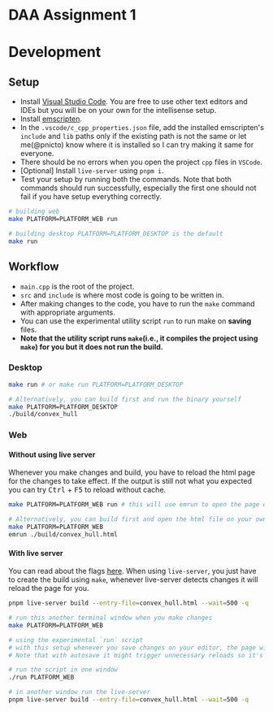 # DAA Assignment 1

# Development

## Setup

-   Install [Visual Studio Code](https://code.visualstudio.com/). You are free to use other text editors and IDEs but you will be on your own for the intellisense setup.
-   Install [emscripten](https://emscripten.org/docs/getting_started/downloads.html).
-   In the `.vscode/c_cpp_properties.json` file, add the installed emscripten's `include` and `lib` paths only if the existing path is not the same or let me(@pnicto) know where it is installed so I can try making it same for everyone.
-   There should be no errors when you open the project `cpp` files in `VSCode`.
-   [Optional] Install `live-server` using `pnpm i`.
-   Test your setup by running both the commands. Note that both commands should run successfully, especially the first one should not fail if you have setup everything correctly.

```bash
# building web
make PLATFORM=PLATFORM_WEB run

# building desktop PLATFORM=PLATFORM_DESKTOP is the default
make run
```

## Workflow

-   `main.cpp` is the root of the project.
-   `src` and `include` is where most code is going to be written in.
-   After making changes to the code, you have to run the `make` command with appropriate arguments.
-   You can use the experimental utility script `run` to run make on **saving** files.
-   **Note that the utility script runs `make`(i.e., it compiles the project using `make`) for you but it does not run the build.**

### Desktop

```bash
make run # or make run PLATFORM=PLATFORM_DESKTOP

# Alternatively, you can build first and run the binary yourself
make PLATFORM=PLATFORM_DESKTOP
./build/convex_hull
```

### Web

#### Without using live server

Whenever you make changes and build, you have to reload the html page for the changes to take effect. If the output is still not what you expected you can try <kbd>Ctrl</kbd> + <kbd>F5</kbd> to reload without cache.

```bash
make PLATFORM=PLATFORM_WEB run # this will use emrun to open the page on your browser

# Alternatively, you can build first and open the html file on your own.
make PLATFORM=PLATFORM_WEB
emrun ./build/convex_hull.html

```

#### With live server

You can read about the flags [here](https://www.npmjs.com/package/live-server). When using `live-server`, you just have to create the build using `make`, whenever live-server detects changes it will reload the page for you.

```bash
pnpm live-server build --entry-file=convex_hull.html --wait=500 -q

# run this another terminal window when you make changes
make PLATFORM=PLATFORM_WEB
```

```bash
# using the experimental `run` script
# with this setup whenever you save changes on your editor, the page will reload.
# Note that with autosave it might trigger unnecessary reloads so it's your call whether you want to use this or not.

# run the script in one window
./run PLATFORM_WEB

# in another window run the live-server
pnpm live-server build --entry-file=convex_hull.html --wait=500 -q
```
